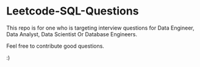 # Leetcode-SQL-Questions

This repo is for one who is targeting interview questions for Data Engineer, Data Analyst, Data Scientist Or Database Engineers.

Feel free to contribute good questions.

:)
